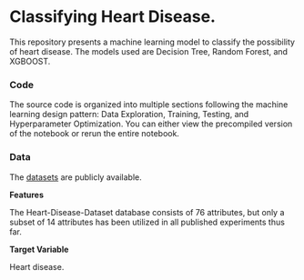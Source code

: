 # Classifying Heart Disease.

This repository presents a machine learning model to classify the possibility of heart disease. The models used are Decision Tree, Random Forest, and XGBOOST.

### Code

The source code is organized into multiple sections following the machine learning design pattern: Data Exploration, Training, Testing, and Hyperparameter Optimization. You can either view the precompiled version of the notebook or rerun the entire notebook.

### Data

The [datasets](https://www.kaggle.com/datasets/ineubytes/heart-disease-dataset) are publicly available.

**Features**

The Heart-Disease-Dataset database consists of 76 attributes, but only a subset of 14 attributes has been utilized in all published experiments thus far.

**Target Variable**

Heart disease.

